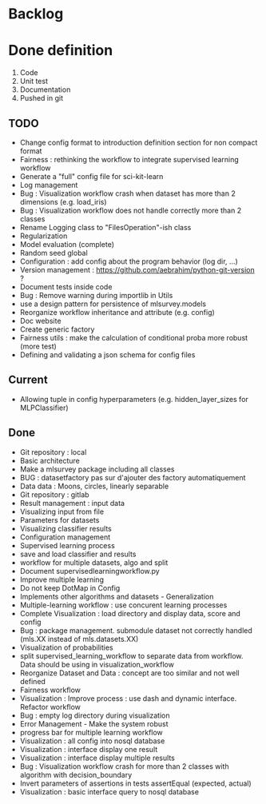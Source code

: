 # Backlog

# Done definition
1. Code 
2. Unit test
3. Documentation
4. Pushed in git

## TODO
* Change config format to introduction definition section for non compact format
* Fairness : rethinking the workflow to integrate supervised learning workflow
* Generate a "full" config file for sci-kit-learn
* Log management
* Bug : Visualization workflow crash when dataset has more than 2 dimensions (e.g. load_iris)
* Bug : Visualization workflow does not handle correctly more than 2 classes
* Rename Logging class to "FilesOperation"-ish class
* Regularization
* Model evaluation (complete)
* Random seed global
* Configuration : add config about the program behavior (log dir, ...)
* Version management : https://github.com/aebrahim/python-git-version ?
* Document tests inside code
* Bug : Remove warning during importlib in Utils
* use a design pattern for persistence of mlsurvey.models
* Reorganize workflow inheritance and attribute (e.g. config)
* Doc website
* Create generic factory
* Fairness utils : make the calculation of conditional proba more robust (more test)
* Defining and validating a json schema for config files

## Current
* Allowing tuple in config hyperparameters (e.g. hidden_layer_sizes for MLPClassifier)

## Done
* Git repository : local
* Basic architecture
* Make a mlsurvey package including all classes
* BUG : datasetfactory pas sur d'ajouter des factory automatiquement
* Data data : Moons, circles, linearly separable
* Git repository : gitlab
* Result management : input data
* Visualizing input from file
* Parameters for datasets
* Visualizing classifier results
* Configuration management
* Supervised learning process
* save and load classifier and results
* workflow for multiple datasets, algo and split
* Document supervisedlearningworkflow.py
* Improve multiple learning
* Do not keep DotMap in Config 
* Implements other algorithms and datasets - Generalization
* Multiple-learning workflow : use concurent learning processes
* Complete Visualization : load directory and display data, score and config
* Bug : package management. submodule dataset not correctly handled (mls.XX instead of mls.datasets.XX)
* Visualization of probabilities
* split supervised_learning_workflow to separate data from workflow. Data should be using in visualization_workflow
* Reorganize Dataset and Data : concept are too similar and not well defined
* Fairness workflow
* Visualization : Improve process : use dash  and dynamic interface. Refactor workflow
* Bug : empty log directory during visualization
* Error Management - Make the system robust
* progress bar for multiple learning workflow
* Visualization : all config into nosql database
* Visualization : interface display one result
* Visualization : interface display multiple results
* Bug : Visualization workflow crash for more than 2 classes with algorithm with decision_boundary
* Invert parameters of assertions in tests assertEqual (expected, actual)
* Visualization : basic interface query to nosql database 




